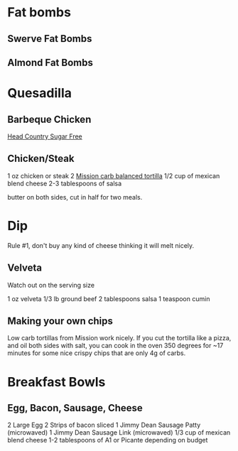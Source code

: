 # Fat bombs

## Swerve Fat Bombs

## Almond Fat Bombs


# Quesadilla

## Barbeque Chicken
[Head Country Sugar Free](https://www.headcountry.com/product/sugarfree/)
## Chicken/Steak
1 oz chicken or steak
2 [Mission carb balanced tortilla](https://www.missionfoods.com/products/carb-balance-soft-taco-flour-tortillas/)
1/2 cup of mexican blend cheese
2-3 tablespoons of salsa

butter on both sides, cut in half for two meals.

# Dip
Rule #1, don't buy any kind of cheese thinking it will melt nicely.

## Velveta
Watch out on the serving size

1 oz velveta
1/3 lb ground beef
2 tablespoons salsa
1 teaspoon cumin

## Making your own chips
Low carb tortillas from Mission work nicely. If you cut the tortilla like a pizza, and oil both sides with salt, you can cook in the oven 350 degrees for ~17 minutes for some nice crispy chips that are only 4g of carbs.


# Breakfast Bowls

## Egg, Bacon, Sausage, Cheese
2 Large Egg
2 Strips of bacon sliced
1 Jimmy Dean Sausage Patty (microwaved)
1 Jimmy Dean Sausage Link (microwaved)
1/3 cup of mexican blend cheese
1-2 tablespoons of A1 or Picante depending on budget




